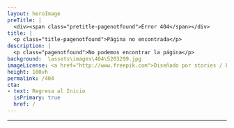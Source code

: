 ```yaml
---
layout: heroImage
preTitle: |
  <div><span class="pretitle-pagenotfound">Error 404</span></div>
title: |
  <p class="title-pagenotfound">Página no encontrada</p>
description: |
  <p class="pagenotfound">No podemos encontrar la página</p>
background:  \assets\images\404\5203299.jpg
imageLicense: <a href="http://www.freepik.com">Diseñado por stories / Freepik</a>
height: 100vh
permalink: /404
cta:
- text: Regresa al Inicio
  isPrimary: true
  href: /
---
```

---
